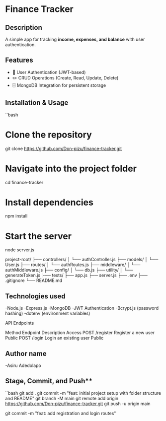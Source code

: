 # Finance Tracker

## Description
A simple app for tracking **income, expenses, and balance** with user authentication.

## Features
- 🔐 User Authentication (JWT-based)
- ✏️ CRUD Operations (Create, Read, Update, Delete)
- 🗄️ MongoDB Integration for persistent storage

## Installation & Usage

``bash
# Clone the repository
git clone https://github.com/Don-pizu/finance-tracker.git

# Navigate into the project folder
cd finance-tracker

# Install dependencies
npm install

# Start the server
node server.js

project-root/
├── controllers/
│   └── authController.js
├── models/
│   └── User.js
├── routes/ 
│   └── authRoutes.js
├── middleware/
│   └── authMiddleware.js
├── config/
│   └── db.js
├── utility/
│   └── generateToken.js
├── tests/
├── app.js
├── server.js
├── .env
├── .gitignore
└── README.md


## Technologies used
-Node.js
-Express.js
-MongoDB
-JWT Authentication
-Bcrypt.js (password hashing)
-dotenv (environment variables)


API Endpoints

Method	Endpoint	 Description	Access
POST	/register	 Register a new user	Public
POST	/login	     Login an existing user	Public


## Author name

-Asiru Adedolapo

## Stage, Commit, and Push**

``bash
git add .
git commit -m "feat: initial project setup with folder structure and README"
git branch -M main
git remote add origin https://github.com/Don-pizu/finance-tracker.git
git push -u origin main

git commit -m "feat: add registration and login routes"